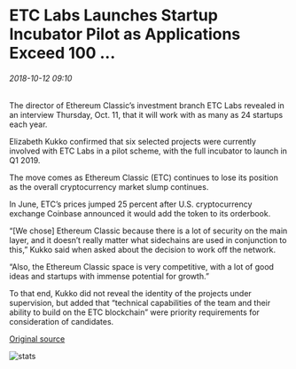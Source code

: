 # ETC Labs Launches Startup Incubator Pilot as Applications Exceed 100 ...

###### 2018-10-12 09:10

The director of Ethereum Classic’s investment branch ETC Labs revealed in an interview Thursday, Oct. 11, that it will work with as many as 24 startups each year.

Elizabeth Kukko confirmed that six selected projects were currently involved with ETC Labs in a pilot scheme, with the full incubator to launch in Q1 2019.

The move comes as Ethereum Classic (ETC) continues to lose its position as the overall cryptocurrency market slump continues.

In June, ETC’s prices jumped 25 percent after U.S. cryptocurrency exchange Coinbase announced it would add the token to its orderbook.

“\[We chose\] Ethereum Classic because there is a lot of security on the main layer, and it doesn’t really matter what sidechains are used in conjunction to this,” Kukko said when asked about the decision to work off the network.

“Also, the Ethereum Classic space is very competitive, with a lot of good ideas and startups with immense potential for growth.”

To that end, Kukko did not reveal the identity of the projects under supervision, but added that “technical capabilities of the team and their ability to build on the ETC blockchain” were priority requirements for consideration of candidates.

[Original source](https://cointelegraph.com/news/etc-labs-launches-startup-incubator-pilot-as-applications-exceed-100)

![stats](https://c.statcounter.com/11760860/0/a89fa40b/1/ "stats")